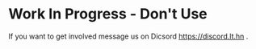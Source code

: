 # Work In Progress - Don't Use

If you want to get involved message us on Dicsord https://discord.lt.hn .

